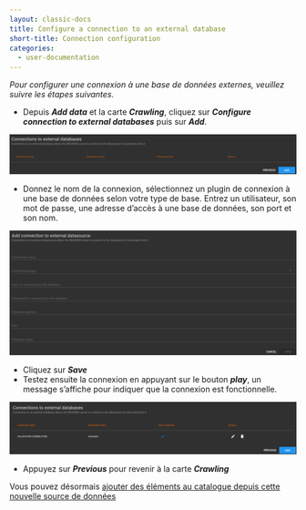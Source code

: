 ```yaml
---
layout: classic-docs
title: Configure a connection to an external database
short-title: Connection configuration
categories:
  - user-documentation
---
```


*Pour configurer une connexion à une base de données externes, veuillez suivre les étapes suivantes.*

- Depuis ***Add data*** et la carte ***Crawling***, cliquez sur ***Configure connection to external databases*** puis sur ***Add***. 

<div align="center">
    <img src="/assets/images/user-documentation/admin/crawler/crawler-connections.png" alt="database" width="800"> 
</div>

- Donnez le nom de la connexion, sélectionnez un plugin de connexion à une base de données selon votre type de base. Entrez un utilisateur, son mot de passe, une adresse d’accès à une base de données, son port et son nom. 

<div align="center">
    <img src="/assets/images/user-documentation/admin/crawler/crawler-add-connection.png" alt="database" width="800"> 
</div>

- Cliquez sur ***Save***
- Testez ensuite la connexion en appuyant sur le bouton ***play***, un message s’affiche pour indiquer que la connexion est fonctionnelle. 

<div align="center">
    <img src="/assets/images/user-documentation/admin/crawler/crawler-connected.png" alt="connected" width="800"> 
</div>

- Appuyez sur ***Previous*** pour revenir à la carte ***Crawling***

Vous pouvez désormais [ajouter des éléments au catalogue depuis cette nouvelle source de données](/user-documentation/admin/crawler/database)